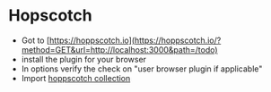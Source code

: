 # Hopscotch

* Got to 
[https://hoppscotch.io](https://hoppscotch.io/?method=GET&url=http://localhost:3000&path=/todo)
* install the plugin for your browser
* In options verify the check on "user browser plugin if applicable"
* Import [hoppscotch collection](./hoppscotch-collection.json)
